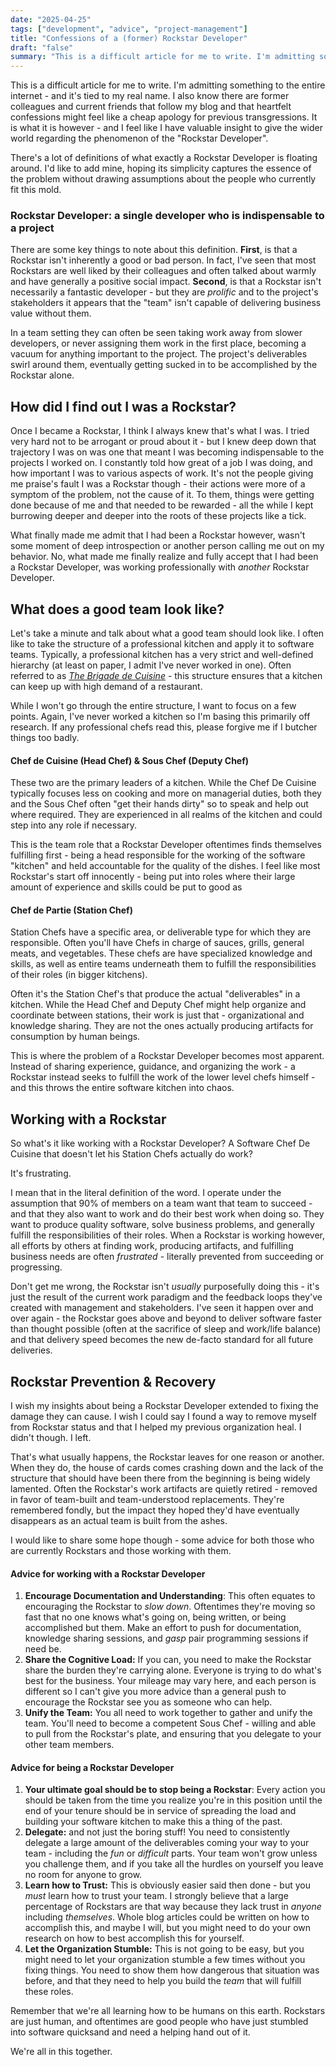 ```yaml
---
date: "2025-04-25"
tags: ["development", "advice", "project-management"]
title: "Confessions of a (former) Rockstar Developer"
draft: "false"
summary: "This is a difficult article for me to write. I'm admitting something that makes me feel ashamed to the entire internet - and it's tied to my real name. I also know there are former colleagues and current friends that follow my blog and that heartfelt confessions might feel like a cheap apology for previous transgressions. It is what is however - and I feel like I have valuable insight to give the wider world regarding the phenomenon of the 'Rockstar Developer'."
---
```



This is a difficult article for me to write. I'm admitting something to the entire internet - and it's tied to my real name. I also know there are former colleagues and current friends that follow my blog and that heartfelt confessions might feel like a cheap apology for previous transgressions. It is what it is however - and I feel like I have valuable insight to give the wider world regarding the phenomenon of the "Rockstar Developer".

There's a lot of definitions of what exactly a Rockstar Developer is floating around. I'd like to add mine, hoping its simplicity captures the essence of the problem without drawing assumptions about the people who currently fit this mold.

### **Rockstar Developer: a single developer who is indispensable to a project**

There are some key things to note about this definition. **First**, is that a Rockstar isn't inherently a good or bad person. In fact, I've seen that most Rockstars are well liked by their colleagues and often talked about warmly and have generally a positive social impact. **Second**, is that a Rockstar isn't necessarily a fantastic developer - but they are _prolific_ and to the project's stakeholders it appears that the "team" isn't capable of delivering business value without them.

In a team setting they can often be seen taking work away from slower developers, or never assigning them work in the first place, becoming a vacuum for anything important to the project. The project's deliverables swirl around them, eventually getting sucked in to be accomplished by the Rockstar alone.


## How did I find out I was a Rockstar?

Once I became a Rockstar, I think I always knew that's what I was. I tried very hard not to be arrogant or proud about it - but I knew deep down that trajectory I was on was one that meant I was becoming indispensable to the projects I worked on. I constantly told how great of a job I was doing, and how important I was to various aspects of work. It's not the people giving me praise's fault I was a Rockstar though - their actions were more of a symptom of the problem, not the cause of it. To them, things were getting done because of me and that needed to be rewarded - all the while I kept burrowing deeper and deeper into the roots of these projects like a tick.

What finally made me admit that I had been a Rockstar however, wasn't some moment of deep introspection or another person calling me out on my behavior. No, what made me finally realize and fully accept that I had been a Rockstar Developer, was working professionally with _another_ Rockstar Developer.


## What does a good team look like?

Let's take a minute and talk about what a good team should look like. I often like to take the structure of a professional kitchen and apply it to software teams. Typically, a professional kitchen has a very strict and well-defined hierarchy (at least on paper, I admit I've never worked in one). Often referred to as _[The Brigade de Cuisine](https://www.highspeedtraining.co.uk/hub/kitchen-hierarchy-brigade-de-cuisine/)_ - this structure ensures that a kitchen can keep up with high demand of a restaurant.

While I won't go through the entire structure, I want to focus on a few points. Again, I've never worked a kitchen so I'm basing this primarily off research. If any professional chefs read this, please forgive me if I butcher things too badly.

#### Chef de Cuisine (Head Chef) & Sous Chef (Deputy Chef)
These two are the primary leaders of a kitchen. While the Chef De Cuisine typically focuses less on cooking and more on managerial duties, both they and the Sous Chef often "get their hands dirty" so to speak and help out where required. They are experienced in all realms of the kitchen and could step into any role if necessary.

This is the team role that a Rockstar Developer oftentimes finds themselves fulfilling first - being a  head responsible for the working of the software "kitchen" and held accountable for the quality of the dishes. I feel like most Rockstar's start off innocently - being put into roles where their large amount of experience and skills could be put to good as

#### Chef de Partie (Station Chef)
Station Chefs have a specific area, or deliverable type for which they are responsible. Often you'll have Chefs in charge of sauces, grills, general meats, and vegetables. These chefs are have specialized knowledge and skills, as well as entire teams underneath them to fulfill the responsibilities of their roles (in bigger kitchens).

Often it's the Station Chef's that produce the actual "deliverables" in a kitchen. While the Head Chef and Deputy Chef might help organize and coordinate between stations, their work is just that - organizational and knowledge sharing. They are not the ones actually producing artifacts for consumption by human beings.

This is where the problem of a Rockstar Developer becomes most apparent. Instead of sharing experience, guidance, and organizing the work - a Rockstar instead seeks to fulfill the work of the lower level chefs himself - and this throws the entire software kitchen into chaos.


## Working with a Rockstar

So what's it like working with a Rockstar Developer? A Software Chef De Cuisine that doesn't let his Station Chefs actually do work?

It's frustrating.

I mean that in the literal definition of the word.  I operate under the assumption that 90% of members on a team want that team to succeed - and that they also want to work and do their best work when doing so. They want to produce quality software, solve business problems, and generally fulfill the responsibilities of their roles. When a Rockstar is working however, all efforts by others at finding work, producing artifacts, and fulfilling business needs are often _frustrated_ - literally prevented from succeeding or progressing.

Don't get me wrong, the Rockstar isn't _usually_ purposefully doing this  - it's just the result of the current work paradigm and the feedback loops they've created with management and stakeholders.  I've seen it happen over and over again - the Rockstar goes above and beyond to deliver software faster than thought possible (often at the sacrifice of sleep and work/life balance) and that delivery speed becomes the new de-facto standard for all future deliveries.

## Rockstar Prevention & Recovery

I wish my insights about being a Rockstar Developer extended to fixing the damage they can cause. I wish I could say I found a way to remove myself from Rockstar status and that I helped my previous organization heal. I didn't though. I left.

That's what usually happens, the Rockstar leaves for one reason or another. When they do, the house of cards comes crashing down and the lack of the structure that should have been there from the beginning is being widely lamented.  Often the Rockstar's work artifacts are quietly retired - removed in favor of team-built and team-understood replacements. They're remembered fondly, but the impact they hoped they'd have eventually disappears as an actual team is built from the ashes.

I would like to share some hope though - some advice for both those who are currently Rockstars and those working with them.

#### Advice for working with a Rockstar Developer
1. **Encourage Documentation and Understanding**: This often equates to encouraging the Rockstar to _slow down_. Oftentimes they're moving so fast that no one knows what's going on, being written, or being accomplished but them. Make an effort to push for documentation, knowledge sharing sessions, and *gasp* pair programming sessions if need be.
2. **Share the Cognitive Load:** If you can, you need to make the Rockstar share the burden they're carrying alone. Everyone is trying to do what's best for the business.  Your mileage may vary here, and each person is different so I can't give you more advice than a general push to encourage the Rockstar see you as someone who can help.
3. **Unify the Team:** You all need to work together to gather and unify the team. You'll need to become a competent Sous Chef - willing and able to pull from the Rockstar's plate, and ensuring that you delegate to your other team members.

#### Advice for being a Rockstar Developer
1. **Your ultimate goal should be to stop being a Rockstar**: Every action you should be taken from the time you realize you're in this position until the end of your tenure should be in service of spreading the load and building your software kitchen to make this a thing of the past.
2. **Delegate:** and not just the boring stuff! You need to consistently delegate a large amount of the deliverables coming your way to your team - including the *fun* or *difficult* parts. Your team won't grow unless you challenge them, and if you take all the hurdles on yourself you leave no room for anyone to grow.
3. **Learn how to Trust:** This is obviously easier said then done - but you _must_ learn how to trust your team. I strongly believe that a large percentage of Rockstars are that way because they lack trust in _anyone_ including _themselves_. Whole blog articles could be written on how to accomplish this, and maybe I will, but you might need to do your own research on how to best accomplish this for yourself.
4. **Let the Organization Stumble:** This is not going to be easy, but you might need to let your organization stumble a few times without you fixing things. You need to show them how dangerous that situation was before, and that they need to help you build the _team_ that will fulfill these roles.


Remember that we're all learning how to be humans on this earth. Rockstars are just human, and oftentimes are good people who have just stumbled into software quicksand and need a helping hand out of it.

We're all in this together.